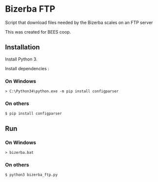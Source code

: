 # Bizerba FTP

Script that download files needed by the Bizerba scales on an FTP server

This was created for BEES coop.

## Installation

Install Python 3.

Install dependencies :

### On Windows

    > C:\Python34\python.exe -m pip install configparser

### On others

    $ pip install configparser

## Run

### On Windows

    > bizerba.bat

### On others

    $ python3 bizerba_ftp.py
